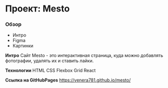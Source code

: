 # Проект: Mesto

### Обзор

- Интро
- Figma
- Картинки

**Интро**
Cайт Mesto - это интерактивная страница, куда можно добавлять фотографии, удалять их и ставить лайки.

**Технологии**
HTML
СSS
Flexbox
Grid
React

**Ссылка на GitHubPages**
https://venera781.github.io/mesto/
